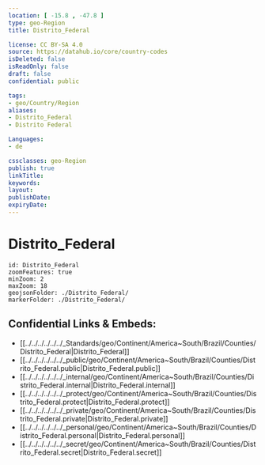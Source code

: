 ```yaml
---
location: [ -15.8 , -47.8 ] 
type: geo-Region
title: Distrito_Federal

license: CC BY-SA 4.0
source: https://datahub.io/core/country-codes
isDeleted: false
isReadOnly: false
draft: false
confidential: public

tags:
- geo/Country/Region
aliases:
- Distrito_Federal
- Distrito Federal

Languages:
- de

cssclasses: geo-Region
publish: true
linkTitle: 
keywords: 
layout: 
publishDate: 
expiryDate: 
---
```


# Distrito_Federal

```leaflet
id: Distrito_Federal
zoomFeatures: true 
minZoom: 2 
maxZoom: 18
geojsonFolder: ./Distrito_Federal/
markerFolder: ./Distrito_Federal/
```


## Confidential Links & Embeds: 
- [[../../../../../../_Standards/geo/Continent/America~South/Brazil/Counties/Distrito_Federal|Distrito_Federal]] 
- [[../../../../../../_public/geo/Continent/America~South/Brazil/Counties/Distrito_Federal.public|Distrito_Federal.public]] 
- [[../../../../../../_internal/geo/Continent/America~South/Brazil/Counties/Distrito_Federal.internal|Distrito_Federal.internal]] 
- [[../../../../../../_protect/geo/Continent/America~South/Brazil/Counties/Distrito_Federal.protect|Distrito_Federal.protect]] 
- [[../../../../../../_private/geo/Continent/America~South/Brazil/Counties/Distrito_Federal.private|Distrito_Federal.private]] 
- [[../../../../../../_personal/geo/Continent/America~South/Brazil/Counties/Distrito_Federal.personal|Distrito_Federal.personal]] 
- [[../../../../../../_secret/geo/Continent/America~South/Brazil/Counties/Distrito_Federal.secret|Distrito_Federal.secret]] 

